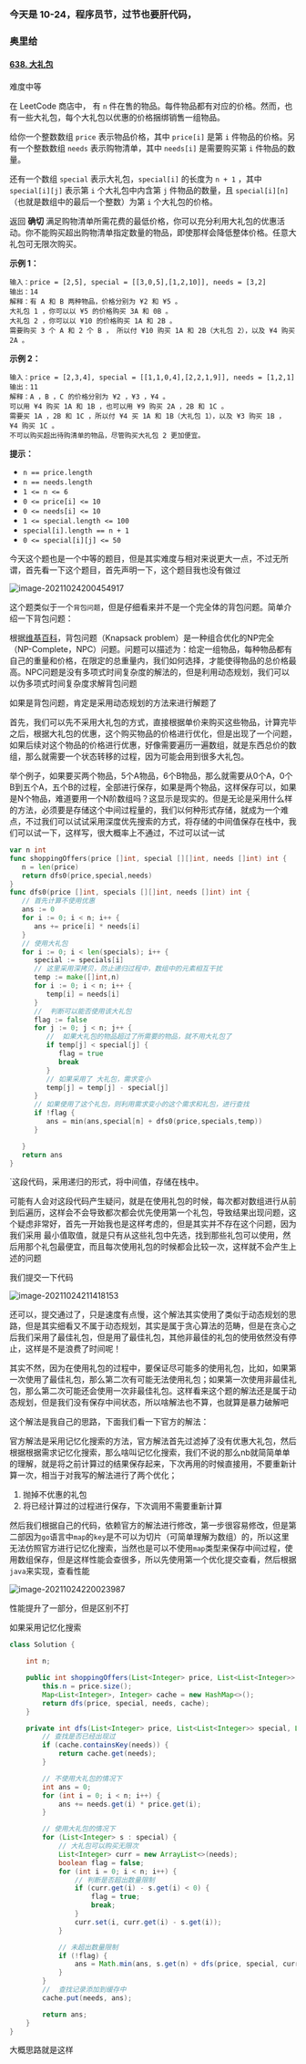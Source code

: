 ### 今天是 10-24，程序员节，过节也要肝代码，

### 奥里给

#### [638. 大礼包](https://leetcode-cn.com/problems/shopping-offers/)

难度中等

在 LeetCode 商店中， 有 `n` 件在售的物品。每件物品都有对应的价格。然而，也有一些大礼包，每个大礼包以优惠的价格捆绑销售一组物品。

给你一个整数数组 `price` 表示物品价格，其中 `price[i]` 是第 `i` 件物品的价格。另有一个整数数组 `needs` 表示购物清单，其中 `needs[i]` 是需要购买第 `i` 件物品的数量。

还有一个数组 `special` 表示大礼包，`special[i]` 的长度为 `n + 1` ，其中 `special[i][j]` 表示第 `i` 个大礼包中内含第 `j` 件物品的数量，且 `special[i][n]` （也就是数组中的最后一个整数）为第 `i` 个大礼包的价格。

返回 **确切** 满足购物清单所需花费的最低价格，你可以充分利用大礼包的优惠活动。你不能购买超出购物清单指定数量的物品，即使那样会降低整体价格。任意大礼包可无限次购买。

 

**示例 1：**

```
输入：price = [2,5], special = [[3,0,5],[1,2,10]], needs = [3,2]
输出：14
解释：有 A 和 B 两种物品，价格分别为 ¥2 和 ¥5 。 
大礼包 1 ，你可以以 ¥5 的价格购买 3A 和 0B 。 
大礼包 2 ，你可以以 ¥10 的价格购买 1A 和 2B 。 
需要购买 3 个 A 和 2 个 B ， 所以付 ¥10 购买 1A 和 2B（大礼包 2），以及 ¥4 购买 2A 。
```

**示例 2：**

```
输入：price = [2,3,4], special = [[1,1,0,4],[2,2,1,9]], needs = [1,2,1]
输出：11
解释：A ，B ，C 的价格分别为 ¥2 ，¥3 ，¥4 。
可以用 ¥4 购买 1A 和 1B ，也可以用 ¥9 购买 2A ，2B 和 1C 。 
需要买 1A ，2B 和 1C ，所以付 ¥4 买 1A 和 1B（大礼包 1），以及 ¥3 购买 1B ， ¥4 购买 1C 。 
不可以购买超出待购清单的物品，尽管购买大礼包 2 更加便宜。
```

 

**提示：**

- `n == price.length`
- `n == needs.length`
- `1 <= n <= 6`
- `0 <= price[i] <= 10`
- `0 <= needs[i] <= 10`
- `1 <= special.length <= 100`
- `special[i].length == n + 1`
- `0 <= special[i][j] <= 50`



今天这个题也是一个中等的题目，但是其实难度与相对来说更大一点，不过无所谓，首先看一下这个题目，首先声明一下，这个题目我也没有做过

![image-20211024200454917](https://typra-pictures.oss-cn-beijing.aliyuncs.com/imgs/image-20211024200454917.png)

这个题类似于一个`背包问题`，但是仔细看来并不是一个完全体的背包问题。简单介绍一下背包问题：

根据[维基百科](https://link.zhihu.com/?target=https%3A//zh.wikipedia.org/wiki/%E8%83%8C%E5%8C%85%E9%97%AE%E9%A2%98)，背包问题（Knapsack problem）是一种组合优化的NP完全（NP-Complete，NPC）问题。问题可以描述为：给定一组物品，每种物品都有自己的重量和价格，在限定的总重量内，我们如何选择，才能使得物品的总价格最高。NPC问题是没有多项式时间复杂度的解法的，但是利用动态规划，我们可以以伪多项式时间复杂度求解背包问题

如果是背包问题，肯定是采用动态规划的方法来进行解题了

首先，我们可以先不采用大礼包的方式，直接根据单价来购买这些物品，计算完毕之后，根据大礼包的优惠，这个购买物品的价格进行优化，但是出现了一个问题，如果后续对这个物品的价格进行优惠，好像需要遍历一遍数组，就是东西总价的数组，那么就需要一个状态转移的过程，因为可能会用到很多大礼包。

举个例子，如果要买两个物品，5个A物品，6个B物品，那么就需要从0个A，0个B到五个A，五个B的过程，全部进行保存，如果是两个物品，这样保存可以，如果是N个物品，难道要用一个N阶数组吗？这显示是现实的。但是无论是采用什么样的方法，必须要是存储这个中间过程量的，我们以何种形式存储，就成为一个难点，不过我们可以试试采用深度优先搜索的方式，将存储的中间值保存在栈中，我们可以试一下，这样写，很大概率上不通过，不过可以试一试

```go
var n int
func shoppingOffers(price []int, special [][]int, needs []int) int {
   n = len(price)
   return dfs0(price,special,needs)
}
func dfs0(price []int, specials [][]int, needs []int) int {
   // 首先计算不使用优惠
   ans := 0
   for i := 0; i < n; i++ {
      ans += price[i] * needs[i]
   }
   // 使用大礼包
   for i := 0; i < len(specials); i++ {
      special := specials[i]
      // 这里采用深拷贝，防止递归过程中，数组中的元素相互干扰
      temp := make([]int,n)
      for i := 0; i < n; i++ {
         temp[i] = needs[i]
      }
      //  判断可以能否使用该大礼包
      flag := false
      for j := 0; j < n; j++ {
         //  如果大礼包的物品超过了所需要的物品，就不用大礼包了
         if temp[j] < special[j] {
            flag = true
            break
         }
         // 如果采用了 大礼包，需求变小
         temp[j] = temp[j] - special[j]
      }
      // 如果使用了这个礼包，则利用需求变小的这个需求和礼包，进行查找
      if !flag {
         ans = min(ans,special[n] + dfs0(price,specials,temp))
      }

   }
   return ans
}
```

`这段代码，采用递归的形式，将中间值，存储在栈中。

可能有人会对这段代码产生疑问，就是在使用礼包的时候，每次都对数组进行从前到后遍历，这样会不会导致都次都会优先使用第一个礼包，导致结果出现问题，这个疑虑非常好，首先一开始我也是这样考虑的，但是其实并不存在这个问题，因为我们采用 最小值取值，就是只有从这些礼包中先选，找到那些礼包可以使用，然后用那个礼包最便宜，而且每次使用礼包的时候都会比较一次，这样就不会产生上述的问题

我们提交一下代码

![image-20211024211418153](https://typra-pictures.oss-cn-beijing.aliyuncs.com/imgs/image-20211024211418153.png)

还可以，提交通过了，只是速度有点慢，这个解法其实使用了类似于动态规划的思路，但是其实细看又不属于动态规划，其实是属于贪心算法的范畴，但是在贪心之后我们采用了最佳礼包，但是用了最佳礼包，其他非最佳的礼包的使用依然没有停止，这样是不是浪费了时间呢！

其实不然，因为在使用礼包的过程中，要保证尽可能多的使用礼包，比如，如果第一次使用了最佳礼包，那么第二次有可能无法使用礼包；如果第一次使用非最佳礼包，那么第二次可能还会使用一次非最佳礼包。这样看来这个题的解法还是属于动态规划，但是我们没有保存中间状态，所以啥解法也不算，也就算是暴力破解吧

这个解法是我自己的思路，下面我们看一下官方的解法：

官方解法是采用记忆化搜索的方法，官方解法首先过滤掉了没有优惠大礼包，然后根据根据需求记忆化搜索，那么啥叫记忆化搜索，我们不说的那么nb就简简单单的理解，就是将之前计算过的结果保存起来，下次再用的时候直接用，不要重新计算一次，相当于对我写的解法进行了两个优化；

1. 抛掉不优惠的礼包
2. 将已经计算过的过程进行保存，下次调用不需要重新计算

然后我们根据自己的代码，依赖官方的解法进行修改，第一步很容易修改，但是第二部因为`go`语言中`map`的`key`是不可以为切片（可简单理解为数组）的，所以这里无法仿照官方进行记忆化搜索，当然也是可以不使用`map`类型来保存中间过程，使用数组保存，但是这样性能会查很多，所以先使用第一个优化提交查看，然后根据`java`来实现，查看性能

![image-20211024220023987](https://typra-pictures.oss-cn-beijing.aliyuncs.com/imgs/image-20211024220023987.png)

性能提升了一部分，但是区别不打

如果采用记忆化搜索

```java
class Solution {

    int n;

    public int shoppingOffers(List<Integer> price, List<List<Integer>> special, List<Integer> needs) {
        this.n = price.size();
        Map<List<Integer>, Integer> cache = new HashMap<>();
        return dfs(price, special, needs, cache);
    }

    private int dfs(List<Integer> price, List<List<Integer>> special, List<Integer> needs, Map<List<Integer>, Integer> cache) {
        // 查找是否已经出现过 
        if (cache.containsKey(needs)) {
            return cache.get(needs);
        }

        // 不使用大礼包的情况下
        int ans = 0;
        for (int i = 0; i < n; i++) {
            ans += needs.get(i) * price.get(i);
        }

        // 使用大礼包的情况下
        for (List<Integer> s : special) {
            // 大礼包可以购买无限次
            List<Integer> curr = new ArrayList<>(needs);
            boolean flag = false;
            for (int i = 0; i < n; i++) {
                // 判断是否超出数量限制
                if (curr.get(i) - s.get(i) < 0) {
                    flag = true;
                    break;
                }
                curr.set(i, curr.get(i) - s.get(i));
            }

            // 未超出数量限制
            if (!flag) {
                ans = Math.min(ans, s.get(n) + dfs(price, special, curr, cache));   
            }
        }
		//  查找记录添加到缓存中 
        cache.put(needs, ans);

        return ans;
    }
}

```

大概思路就是这样

